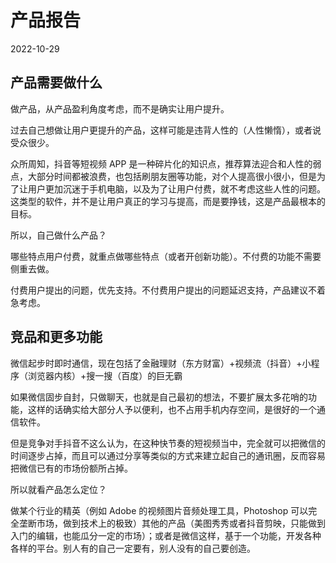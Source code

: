 # 产品报告

2022-10-29

## 产品需要做什么

做产品，从产品盈利角度考虑，而不是确实让用户提升。

过去自己想做让用户更提升的产品，这样可能是违背人性的（人性懒惰），或者说受众很少。

众所周知，抖音等短视频 APP 是一种碎片化的知识点，推荐算法迎合和人性的弱点，大部分时间都被浪费，也包括刷朋友圈等功能，对个人提高很小很小，但是为了让用户更加沉迷于手机电脑，以及为了让用户付费，就不考虑这些人性的问题。这类型的软件，并不是让用户真正的学习与提高，而是要挣钱，这是产品最根本的目标。

所以，自己做什么产品？

哪些特点用户付费，就重点做哪些特点（或者开创新功能）。不付费的功能不需要侧重去做。

付费用户提出的问题，优先支持。不付费用户提出的问题延迟支持，产品建议不着急考虑。

## 竞品和更多功能

微信起步时即时通信，现在包括了金融理财（东方财富）+视频流（抖音）+小程序（浏览器内核）+搜一搜（百度）的巨无霸

如果微信固步自封，只做聊天，也就是自己最初的想法，不要扩展太多花哨的功能，这样的话确实给大部分人予以便利，也不占用手机内存空间，是很好的一个通信软件。

但是竞争对手抖音不这么认为，在这种快节奏的短视频当中，完全就可以把微信的时间逐步占掉，而且可以通过分享等类似的方式来建立起自己的通讯圈，反而容易把微信已有的市场份额所占掉。

所以就看产品怎么定位？

做某个行业的精英（例如 Adobe 的视频图片音频处理工具，Photoshop 可以完全垄断市场，做到技术上的极致）其他的产品（美图秀秀或者抖音剪映，只能做到入门的编辑，也能瓜分一定的市场）；或者是微信这样，基于一个功能，开发各种各样的平台。别人有的自己一定要有，别人没有的自己要创造。